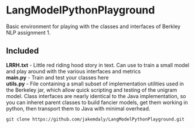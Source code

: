 # LangModelPythonPlayground
Basic environment for playing with the classes and interfaces of Berkley NLP assignment 1.

## Included
**LRRH.txt** - Little red riding hood story in text. Can use to train a small model and play around with the various interfaces and metrics <br>
**main.py** - Train and test your classes here <br>
**utils.py** - File containing a small subset of implementation utilities used in the Berkeley jar, which allow quick scripting and testing of the unigram model. Class interfaces are nearly identical to the Java implementation, so you can inheret parent classes to build fancier models, get them working in python, then transport them to Java with minimal overhead.

`git clone https://github.com/jakemdaly/LangModelPythonPlayground.git`
